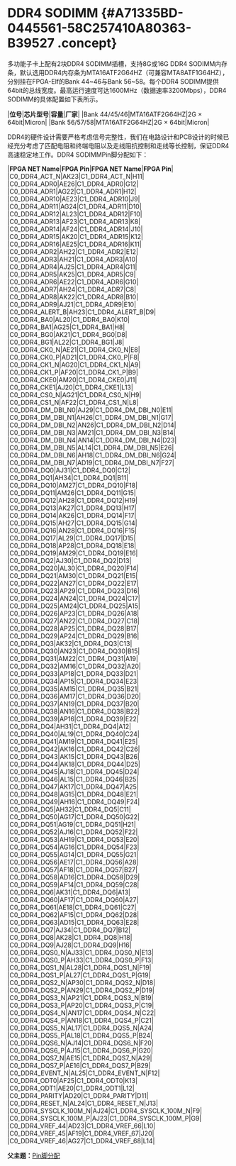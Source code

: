 # DDR4 SODIMM {#A71335BD-0445561-58C257410A80363-B39527 .concept}

多功能子卡上配有2块DDR4 SODIMM插槽，支持8G或16G DDR4 SODIMM内存条，默认选用DDR4内存条为MTA16ATF2G64HZ（可兼容MTA8ATF1G64HZ），分别挂在FPGA-Elf的Bank 44~46与Bank 56~58。每个DDR4 SODIMM提供64bit的总线宽度。最高运行速度可达1600MHz（数据速率3200Mbps），DDR4 SODIMM的具体配置如下表所示。

|**位号**|**芯片型号**|**容量**|**厂家**|
|Bank 44/45/46|MTA16ATF2G64HZ|2G × 64bit|Micron|
|Bank 56/57/58|MTA16ATF2G64HZ|2G × 64bit|Micron|

DDR4的硬件设计需要严格考虑信号完整性，我们在电路设计和PCB设计的时候已经充分考虑了匹配电阻和终端电阻以及走线阻抗控制和走线等长控制，保证DDR4高速稳定地工作。DDR4 SODIMMPin脚分配如下：

|**FPGA NET Name**|**FPGA Pin**|**FPGA NET Name**|**FPGA Pin**|
|C0\_DDR4\_ACT\_N|AK23|C1\_DDR4\_ACT\_N|H11|
|C0\_DDR4\_ADR0|AE26|C1\_DDR4\_ADR0|G12|
|C0\_DDR4\_ADR1|AG22|C1\_DDR4\_ADR1|H12|
|C0\_DDR4\_ADR10|AE23|C1\_DDR4\_ADR10|J9|
|C0\_DDR4\_ADR11|AG24|C1\_DDR4\_ADR11|D10|
|C0\_DDR4\_ADR12|AL23|C1\_DDR4\_ADR12|F10|
|C0\_DDR4\_ADR13|AF23|C1\_DDR4\_ADR13|K8|
|C0\_DDR4\_ADR14|AF24|C1\_DDR4\_ADR14|J10|
|C0\_DDR4\_ADR15|AK20|C1\_DDR4\_ADR15|K12|
|C0\_DDR4\_ADR16|AE25|C1\_DDR4\_ADR16|K11|
|C0\_DDR4\_ADR2|AH22|C1\_DDR4\_ADR2|E12|
|C0\_DDR4\_ADR3|AH21|C1\_DDR4\_ADR3|A10|
|C0\_DDR4\_ADR4|AJ25|C1\_DDR4\_ADR4|G11|
|C0\_DDR4\_ADR5|AK25|C1\_DDR4\_ADR5|C9|
|C0\_DDR4\_ADR6|AE22|C1\_DDR4\_ADR6|G10|
|C0\_DDR4\_ADR7|AH24|C1\_DDR4\_ADR7|C8|
|C0\_DDR4\_ADR8|AK22|C1\_DDR4\_ADR8|B10|
|C0\_DDR4\_ADR9|AJ21|C1\_DDR4\_ADR9|E10|
|C0\_DDR4\_ALERT\_B|AH23|C1\_DDR4\_ALERT\_B|D9|
|C0\_DDR4\_BA0|AL20|C1\_DDR4\_BA0|K10|
|C0\_DDR4\_BA1|AG25|C1\_DDR4\_BA1|H8|
|C0\_DDR4\_BG0|AK21|C1\_DDR4\_BG0|D8|
|C0\_DDR4\_BG1|AL22|C1\_DDR4\_BG1|J8|
|C0\_DDR4\_CK0\_N|AE21|C1\_DDR4\_CK0\_N|E8|
|C0\_DDR4\_CK0\_P|AD21|C1\_DDR4\_CK0\_P|F8|
|C0\_DDR4\_CK1\_N|AG20|C1\_DDR4\_CK1\_N|A9|
|C0\_DDR4\_CK1\_P|AF20|C1\_DDR4\_CK1\_P|B9|
|C0\_DDR4\_CKE0|AM20|C1\_DDR4\_CKE0|J11|
|C0\_DDR4\_CKE1|AJ20|C1\_DDR4\_CKE1|L13|
|C0\_DDR4\_CS0\_N|AG21|C1\_DDR4\_CS0\_N|H9|
|C0\_DDR4\_CS1\_N|AF22|C1\_DDR4\_CS1\_N|L8|
|C0\_DDR4\_DM\_DBI\_N0|AJ29|C1\_DDR4\_DM\_DBI\_N0|E11|
|C0\_DDR4\_DM\_DBI\_N1|AH26|C1\_DDR4\_DM\_DBI\_N1|G17|
|C0\_DDR4\_DM\_DBI\_N2|AN26|C1\_DDR4\_DM\_DBI\_N2|D14|
|C0\_DDR4\_DM\_DBI\_N3|AM21|C1\_DDR4\_DM\_DBI\_N3|B14|
|C0\_DDR4\_DM\_DBI\_N4|AN14|C1\_DDR4\_DM\_DBI\_N4|D23|
|C0\_DDR4\_DM\_DBI\_N5|AL14|C1\_DDR4\_DM\_DBI\_N5|E26|
|C0\_DDR4\_DM\_DBI\_N6|AH18|C1\_DDR4\_DM\_DBI\_N6|G24|
|C0\_DDR4\_DM\_DBI\_N7|AD19|C1\_DDR4\_DM\_DBI\_N7|F27|
|C0\_DDR4\_DQ0|AJ31|C1\_DDR4\_DQ0|C12|
|C0\_DDR4\_DQ1|AH34|C1\_DDR4\_DQ1|B11|
|C0\_DDR4\_DQ10|AM27|C1\_DDR4\_DQ10|F18|
|C0\_DDR4\_DQ11|AM26|C1\_DDR4\_DQ11|G15|
|C0\_DDR4\_DQ12|AH28|C1\_DDR4\_DQ12|H19|
|C0\_DDR4\_DQ13|AK27|C1\_DDR4\_DQ13|H17|
|C0\_DDR4\_DQ14|AK26|C1\_DDR4\_DQ14|F17|
|C0\_DDR4\_DQ15|AH27|C1\_DDR4\_DQ15|G14|
|C0\_DDR4\_DQ16|AN28|C1\_DDR4\_DQ16|F15|
|C0\_DDR4\_DQ17|AL29|C1\_DDR4\_DQ17|D15|
|C0\_DDR4\_DQ18|AP28|C1\_DDR4\_DQ18|E18|
|C0\_DDR4\_DQ19|AM29|C1\_DDR4\_DQ19|E16|
|C0\_DDR4\_DQ2|AJ30|C1\_DDR4\_DQ2|D13|
|C0\_DDR4\_DQ20|AL30|C1\_DDR4\_DQ20|F14|
|C0\_DDR4\_DQ21|AM30|C1\_DDR4\_DQ21|E15|
|C0\_DDR4\_DQ22|AN27|C1\_DDR4\_DQ22|E17|
|C0\_DDR4\_DQ23|AP29|C1\_DDR4\_DQ23|D16|
|C0\_DDR4\_DQ24|AN24|C1\_DDR4\_DQ24|C17|
|C0\_DDR4\_DQ25|AM24|C1\_DDR4\_DQ25|A15|
|C0\_DDR4\_DQ26|AP23|C1\_DDR4\_DQ26|A18|
|C0\_DDR4\_DQ27|AN22|C1\_DDR4\_DQ27|C18|
|C0\_DDR4\_DQ28|AP25|C1\_DDR4\_DQ28|B17|
|C0\_DDR4\_DQ29|AP24|C1\_DDR4\_DQ29|B16|
|C0\_DDR4\_DQ3|AK32|C1\_DDR4\_DQ3|C13|
|C0\_DDR4\_DQ30|AN23|C1\_DDR4\_DQ30|B15|
|C0\_DDR4\_DQ31|AM22|C1\_DDR4\_DQ31|A19|
|C0\_DDR4\_DQ32|AM16|C1\_DDR4\_DQ32|A20|
|C0\_DDR4\_DQ33|AP18|C1\_DDR4\_DQ33|D21|
|C0\_DDR4\_DQ34|AP15|C1\_DDR4\_DQ34|E23|
|C0\_DDR4\_DQ35|AM15|C1\_DDR4\_DQ35|B21|
|C0\_DDR4\_DQ36|AM17|C1\_DDR4\_DQ36|D20|
|C0\_DDR4\_DQ37|AN19|C1\_DDR4\_DQ37|B20|
|C0\_DDR4\_DQ38|AN16|C1\_DDR4\_DQ38|B22|
|C0\_DDR4\_DQ39|AP16|C1\_DDR4\_DQ39|E22|
|C0\_DDR4\_DQ4|AH31|C1\_DDR4\_DQ4|A12|
|C0\_DDR4\_DQ40|AL19|C1\_DDR4\_DQ40|C24|
|C0\_DDR4\_DQ41|AM19|C1\_DDR4\_DQ41|E25|
|C0\_DDR4\_DQ42|AK16|C1\_DDR4\_DQ42|C26|
|C0\_DDR4\_DQ43|AK15|C1\_DDR4\_DQ43|B26|
|C0\_DDR4\_DQ44|AK18|C1\_DDR4\_DQ44|D25|
|C0\_DDR4\_DQ45|AJ18|C1\_DDR4\_DQ45|D24|
|C0\_DDR4\_DQ46|AL15|C1\_DDR4\_DQ46|B25|
|C0\_DDR4\_DQ47|AK17|C1\_DDR4\_DQ47|A25|
|C0\_DDR4\_DQ48|AG15|C1\_DDR4\_DQ48|E21|
|C0\_DDR4\_DQ49|AH16|C1\_DDR4\_DQ49|F24|
|C0\_DDR4\_DQ5|AH32|C1\_DDR4\_DQ5|C11|
|C0\_DDR4\_DQ50|AG17|C1\_DDR4\_DQ50|G22|
|C0\_DDR4\_DQ51|AG19|C1\_DDR4\_DQ51|H21|
|C0\_DDR4\_DQ52|AJ16|C1\_DDR4\_DQ52|F22|
|C0\_DDR4\_DQ53|AH19|C1\_DDR4\_DQ53|E20|
|C0\_DDR4\_DQ54|AG16|C1\_DDR4\_DQ54|F23|
|C0\_DDR4\_DQ55|AG14|C1\_DDR4\_DQ55|G21|
|C0\_DDR4\_DQ56|AE17|C1\_DDR4\_DQ56|A28|
|C0\_DDR4\_DQ57|AF18|C1\_DDR4\_DQ57|B27|
|C0\_DDR4\_DQ58|AD16|C1\_DDR4\_DQ58|D29|
|C0\_DDR4\_DQ59|AF14|C1\_DDR4\_DQ59|C28|
|C0\_DDR4\_DQ6|AK31|C1\_DDR4\_DQ6|A13|
|C0\_DDR4\_DQ60|AF17|C1\_DDR4\_DQ60|A27|
|C0\_DDR4\_DQ61|AE18|C1\_DDR4\_DQ61|C27|
|C0\_DDR4\_DQ62|AF15|C1\_DDR4\_DQ62|D28|
|C0\_DDR4\_DQ63|AD15|C1\_DDR4\_DQ63|E28|
|C0\_DDR4\_DQ7|AJ34|C1\_DDR4\_DQ7|B12|
|C0\_DDR4\_DQ8|AK28|C1\_DDR4\_DQ8|H18|
|C0\_DDR4\_DQ9|AJ28|C1\_DDR4\_DQ9|H16|
|C0\_DDR4\_DQS0\_N|AJ33|C1\_DDR4\_DQS0\_N|E13|
|C0\_DDR4\_DQS0\_P|AH33|C1\_DDR4\_DQS0\_P|F13|
|C0\_DDR4\_DQS1\_N|AL28|C1\_DDR4\_DQS1\_N|F19|
|C0\_DDR4\_DQS1\_P|AL27|C1\_DDR4\_DQS1\_P|G19|
|C0\_DDR4\_DQS2\_N|AP30|C1\_DDR4\_DQS2\_N|D18|
|C0\_DDR4\_DQS2\_P|AN29|C1\_DDR4\_DQS2\_P|D19|
|C0\_DDR4\_DQS3\_N|AP21|C1\_DDR4\_DQS3\_N|B19|
|C0\_DDR4\_DQS3\_P|AP20|C1\_DDR4\_DQS3\_P|C19|
|C0\_DDR4\_DQS4\_N|AN17|C1\_DDR4\_DQS4\_N|C22|
|C0\_DDR4\_DQS4\_P|AN18|C1\_DDR4\_DQS4\_P|C21|
|C0\_DDR4\_DQS5\_N|AL17|C1\_DDR4\_DQS5\_N|A24|
|C0\_DDR4\_DQS5\_P|AL18|C1\_DDR4\_DQS5\_P|B24|
|C0\_DDR4\_DQS6\_N|AJ14|C1\_DDR4\_DQS6\_N|F20|
|C0\_DDR4\_DQS6\_P|AJ15|C1\_DDR4\_DQS6\_P|G20|
|C0\_DDR4\_DQS7\_N|AE15|C1\_DDR4\_DQS7\_N|A29|
|C0\_DDR4\_DQS7\_P|AE16|C1\_DDR4\_DQS7\_P|B29|
|C0\_DDR4\_EVENT\_N|AL25|C1\_DDR4\_EVENT\_N|F12|
|C0\_DDR4\_ODT0|AF25|C1\_DDR4\_ODT0|K13|
|C0\_DDR4\_ODT1|AE20|C1\_DDR4\_ODT1|L12|
|C0\_DDR4\_PARITY|AD20|C1\_DDR4\_PARITY|D11|
|C0\_DDR4\_RESET\_N|AL24|C1\_DDR4\_RESET\_N|J13|
|C0\_DDR4\_SYSCLK\_100M\_N|AJ24|C1\_DDR4\_SYSCLK\_100M\_N|F9|
|C0\_DDR4\_SYSCLK\_100M\_P|AJ23|C1\_DDR4\_SYSCLK\_100M\_P|G9|
|C0\_DDR4\_VREF\_44|AD23|C1\_DDR4\_VREF\_66|L10|
|C0\_DDR4\_VREF\_45|AF19|C1\_DDR4\_VREF\_67|J20|
|C0\_DDR4\_VREF\_46|AG27|C1\_DDR4\_VREF\_68|L14|

**父主题：**[Pin脚分配](../concepts/EpicElfug_pin脚分配.md)

